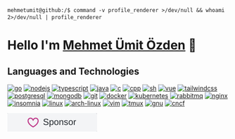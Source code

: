 ```console

mehmetumit@github:/$ command -v profile_renderer >/dev/null && whoami 2>/dev/null | profile_renderer

```

# Hello I'm [Mehmet Ümit Özden](https://mehmetumit.me) 👋

## Languages and Technologies

<a href="https://go.dev/"><img alt="go" src="https://upload.wikimedia.org/wikipedia/commons/0/05/Go_Logo_Blue.svg" width="60" height="40"></a>
<a href="https://nodejs.org/"><img alt="nodejs" src="https://upload.wikimedia.org/wikipedia/commons/d/d9/Node.js_logo.svg" width="60" height="40"></a>
<a href="https://www.typescriptlang.org/"><img alt="typescript" src="https://upload.wikimedia.org/wikipedia/commons/4/4c/Typescript_logo_2020.svg" width="40" height="40"></a>
<a href="https://www.java.com/en/"><img alt="java" src="https://upload.wikimedia.org/wikipedia/tr/2/2e/Java_Logo.svg" width="40" height="40"></a>
<a href=""><img alt="c" src="https://upload.wikimedia.org/wikipedia/commons/1/18/C_Programming_Language.svg" width="40" height="40"></a>
<a href=""><img alt="cpp" src="https://upload.wikimedia.org/wikipedia/commons/1/18/ISO_C%2B%2B_Logo.svg" width="40" height="40"></a>
<a href="https://www.gnu.org/software/bash/"><img alt="sh" src="https://upload.wikimedia.org/wikipedia/commons/4/4b/Bash_Logo_Colored.svg" width="40" height="40"></a>
<a href="https://vuejs.org/"><img alt="vue" src="https://upload.wikimedia.org/wikipedia/commons/9/95/Vue.js_Logo_2.svg" width="40" height="40"></a>
<a href=""><img alt="tailwindcss" src="https://upload.wikimedia.org/wikipedia/commons/d/d5/Tailwind_CSS_Logo.svg" width="50" height="40"></a>
<a href="https://www.postgresql.org/"><img alt="postgresql" src="https://upload.wikimedia.org/wikipedia/commons/2/29/Postgresql_elephant.svg" width="40" height="40"></a>
<a href="https://www.mongodb.com/"><img alt="mongodb" src="https://upload.wikimedia.org/wikipedia/commons/9/93/MongoDB_Logo.svg" width="50" height="40"></a>
<a href="https://git-scm.com/"><img alt="git" src="https://upload.wikimedia.org/wikipedia/commons/3/3f/Git_icon.svg" width="40" height="40"></a>
<a href="https://www.docker.com/"><img alt="docker" src="https://www.docker.com/wp-content/uploads/2022/03/Moby-logo.png" width="50" height="40"></a>
<a href="https://kubernetes.io"><img alt="kubernetes" src="https://upload.wikimedia.org/wikipedia/labs/b/ba/Kubernetes-icon-color.svg" width="50" height="40"></a>
<a href="https://rabbitmq.com"><img alt="rabbitmq" src="https://upload.wikimedia.org/wikipedia/commons/7/71/RabbitMQ_logo.svg" width="100" height="40"></a>
<a href="https://www.nginx.com/"><img alt="nginx" src="https://upload.wikimedia.org/wikipedia/commons/c/c5/Nginx_logo.svg" width="40" height="40"></a>
<a href="https://insomnia.rest/"><img alt="insomnia" src="https://cms-react-testing.cdn.prismic.io/cms-react-testing/fd794b96-f464-432b-b79a-bf99341b2143_insomnia-logo-bug.svg" width="40" height="40"></a>
<a href="https://www.kernel.org/"><img alt="linux" src="https://upload.wikimedia.org/wikipedia/commons/3/35/Tux.svg" width="40" height="40"></a>
<a href="https://archlinux.org/"><img alt="arch-linux" src="https://archlinux.org/logos/archlinux-icon-crystal-64.svg" width="40" height="40"></a>
<a href="https://www.vim.org/"><img alt="vim" src="https://upload.wikimedia.org/wikipedia/commons/9/9f/Vimlogo.svg" width="40" height="40"></a>
<a href="https://github.com/tmux/tmux/wiki"><img alt="tmux" src="https://cdn.worldvectorlogo.com/logos/tmux.svg" width="40" height="40"></a>
<a href="https://www.gnu.org/home.en.html"><img alt="gnu" src="https://upload.wikimedia.org/wikipedia/commons/2/22/Heckert_GNU_white.svg" width="40" height="40"></a>
<a href="https://www.cncf.io"><img alt="cncf" src="https://upload.wikimedia.org/wikipedia/commons/c/c3/Cloud_Native_Computing_Foundation_2023_logo.svg" width="100" height="40"></a>

[![sponsor me](assets/images/sponsor.png)](https://github.com/sponsors/mehmetumit)

